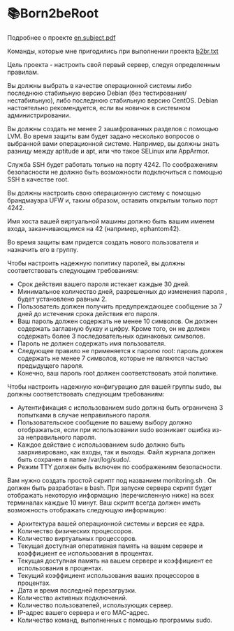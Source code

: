 # 📚Born2beRoot

Подробнее о проекте [en.subject.pdf](/en.subject.pdf)

Команды, которые мне пригодились при выполнении проекта [b2br.txt](/b2br.txt)

Цель проекта - настроить свой первый сервер, следуя определенным правилам.

Вы должны выбрать в качестве операционной системы либо последнюю стабильную версию Debian (без
тестирования/нестабильную), либо последнюю стабильную версию CentOS. Debian настоятельно рекомендуется, если вы новичок в системном администрировании.

Вы должны создать не менее 2 зашифрованных разделов с помощью LVM.
Во время защиты вам будет задано несколько вопросов о
выбранной вами операционной системе. Например, вы должны знать
разницу между aptitude и apt, или что такое SELinux или AppArmor.

Служба SSH будет работать только на порту 4242. По соображениям безопасности не должно быть
возможности подключиться с помощью SSH в качестве root.

Вы должны настроить свою операционную систему с помощью брандмауэра UFW и, таким образом, оставить открытым только
порт 4242. 

Имя хоста вашей виртуальной машины должно быть вашим именем входа, заканчивающимся на 42 (например,
ephantom42).

Во время защиты вам придется создать нового пользователя и назначить его
в группу.

Чтобы настроить надежную политику паролей, вы должны соответствовать следующим требованиям:
* Срок действия вашего пароля истекает каждые 30 дней.
* Минимальное количество дней, разрешенных до изменения пароля
, будет установлено равным 2.
* Пользователь должен получить предупреждающее сообщение за 7 дней до истечения срока действия его пароля.
* Ваш пароль должен содержать не менее 10 символов. Он должен содержать заглавную
букву и цифру. Кроме того, он не должен содержать более 3 последовательных одинаковых
символов. 
* Пароль не должен содержать имя пользователя.
* Следующее правило не применяется к паролю root: пароль должен содержать
не менее 7 символов, которые не являются частью предыдущего пароля.
* Конечно, ваш пароль root должен соответствовать этой политике.

Чтобы настроить надежную конфигурацию для вашей группы sudo, вы должны соответствовать
следующим требованиям:
* Аутентификация с использованием sudo должна быть ограничена 3 попытками в случае неправильного пароля.
* Пользовательское сообщение по вашему выбору должно отображаться, если
при использовании sudo возникает ошибка из-за неправильного пароля.
* Каждое действие с использованием sudo должно быть заархивировано, как входы, так и выходы. Файл журнала
должен быть сохранен в папке /var/log/sudo/.
* Режим TTY должен быть включен по соображениям безопасности.

Вам нужно создать простой скрипт под названием monitoring.sh . Он должен быть разработан в bash.
При запуске сервера скрипт будет отображать некоторую информацию (перечисленную ниже) на всех терминалах каждые 10 минут.
Ваш скрипт всегда должен иметь возможность отображать следующую информацию:
* Архитектура вашей операционной системы и версия ее ядра.
* Количество физических процессоров.
* Количество виртуальных процессоров.
* Текущая доступная оперативная память на вашем сервере и коэффициент ее использования в процентах.
* Текущая доступная память на вашем сервере и коэффициент ее использования в процентах.
* Текущий коэффициент использования ваших процессоров в процентах.
* Дата и время последней перезагрузки.
* Количество активных подключений.
* Количество пользователей, использующих сервер.
* IP-адрес вашего сервера и его MAC-адрес.
* Количество команд, выполненных с помощью программы sudo.